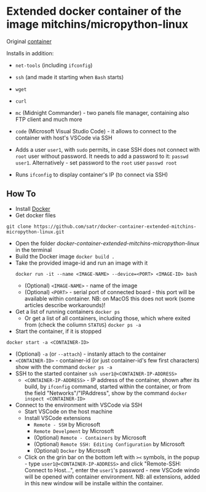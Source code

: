 # Extended docker container of the image mitchins/micropython-linux
Original [container](https://hub.docker.com/r/mitchins/micropython-linux)

Installs in addition:
* `net-tools` (including `ifconfig`)
* `ssh` (and made it starting when `Bash` starts)
* `wget`
* `curl`
* `mc` (Midnight Commander) - two panels file manager, containing also FTP client and much more
* `code` (Microsoft Visual Studio Code) - it allows to connect to the container with host's VSCode via SSH

* Adds a user `user1`, with `sudo` permits, in case SSH does not connect with `root` user without password. It needs to add a password to it: `passwd user1`. Alternatively - set password to the `root` user `passwd root`
* Runs `ifconfig` to display container's IP (to connect via SSH)

## How To
* Install [Docker](https://www.docker.com/products/docker-desktop)
* Get docker files
```
git clone https://github.com/satr/docker-container-extended-mitchins-micropython-linux.git
```
* Open the folder _docker-container-extended-mitchins-micropython-linux_ in the terminal
* Build the Docker image
`docker build .`
* Take the provided image-id and run an image with it
  ```
  docker run -it --name <IMAGE-NAME> --device=<PORT> <IMAGE-ID> bash
  ```
  * (Optional) `<IMAGE-NAME>` - name of the image
  * (Optional) `<PORT>` - serial port of connected board - this port will be available within container. NB: on MacOS this does not work (some articles describe workarounds)!
* Get a list of running containers
`docker ps`
  * Or get a list of all containers, including those, which where exited from (check the coliumn `STATUS`)
  `docker ps -a`
* Start the container, if it is stopped
```
docker start -a <CONTAINER-ID>
```
  * (Optional) `-a` (or `--attach`) - instanly attach to the container
  * `<CONTAINER-ID>` - container-id (or just container-id's few first characters) show with the command `docker ps -a`
* SSH to the started container
 `ssh user1@<CONTAINER-IP-ADDRESS>`
   * `<CONTAINER-IP-ADDRESS>` - IP address of the container, shown after its build, by `ifconfig` command, started within the container, or from the field "Networks"/"IPAddress", show by the command `docker inspect <CONTAINER-ID>`
* Connect to the environment with VSCode via SSH
  * Start VSCode on the host machine
  * Install VSCode extensions
    * `Remote - SSH` by Microsoft
    * `Remote Develpment` by Microsoft
    * (Optional) `Remote - Containers` by Microsoft
    * (Optional) `Remote SSH: Editing Configuration` by Microsoft
    * (Optional) `Docker` by Microsoft
  * Click on the grin bar on the bottom left with `><` symbols, in the popup - type `user1@<CONTAINER-IP-ADDRESS>` and click "Remote-SSH: Connect to Host...", enter the `user1`'s password - new VSCode windo will be opened with container environment. NB: all extensions, added in this new window will be installe within the container.
